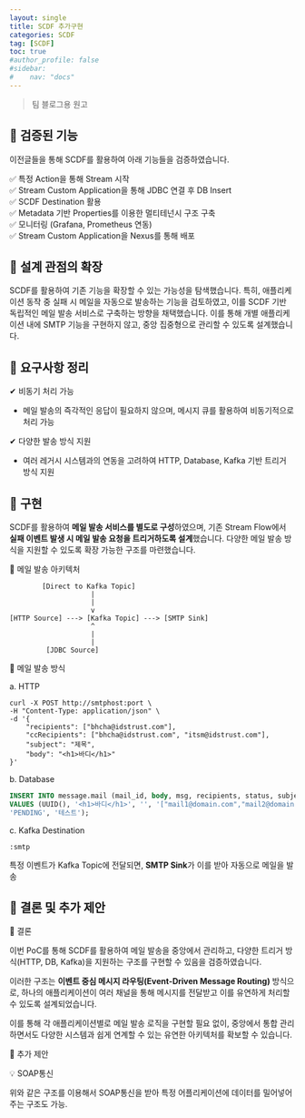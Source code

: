 ```yaml
---
layout: single
title: SCDF 추가구현
categories: SCDF
tag: [SCDF]
toc: true
#author_profile: false
#sidebar:
#    nav: "docs"
---
```


> 팀 블로그용 원고

## 📌 검증된 기능

이전글들을 통해 SCDF를 활용하여 아래 기능들을 검증하였습니다.

✅ 특정 Action을 통해 Stream 시작  
✅ Stream Custom Application을 통해 JDBC 연결 후 DB Insert  
✅ SCDF Destination 활용  
✅ Metadata 기반 Properties를 이용한 멀티테넌시 구조 구축  
✅ 모니터링 (Grafana, Prometheus 연동)  
✅ Stream Custom Application을 Nexus를 통해 배포

## 📌 설계 관점의 확장

SCDF를 활용하여 기존 기능을 확장할 수 있는 가능성을 탐색했습니다.
특히, 애플리케이션 동작 중 실패 시 메일을 자동으로 발송하는 기능을 검토하였고, 이를 SCDF 기반 독립적인 메일 발송 서비스로 구축하는 방향을 채택했습니다.
이를 통해 개별 애플리케이션 내에 SMTP 기능을 구현하지 않고, 중앙 집중형으로 관리할 수 있도록 설계했습니다.

## 📌 요구사항 정리

✔ 비동기 처리 가능
- 메일 발송의 즉각적인 응답이 필요하지 않으며, 메시지 큐를 활용하여 비동기적으로 처리 가능

✔ 다양한 발송 방식 지원
- 여러 레거시 시스템과의 연동을 고려하여 HTTP, Database, Kafka 기반 트리거 방식 지원

## 📌 구현

SCDF를 활용하여 **메일 발송 서비스를 별도로 구성**하였으며, 기존 Stream Flow에서 **실패 이벤트 발생 시 메일 발송 요청을 트리거하도록 설계**했습니다.
다양한 메일 발송 방식을 지원할 수 있도록 확장 가능한 구조를 마련했습니다.

🔀 메일 발송 아키텍처
```
        [Direct to Kafka Topic] 
                    |
                    |
                    v
[HTTP Source] ---> [Kafka Topic] ---> [SMTP Sink]
                    ^
                    |
                    |
         [JDBC Source]
```


🔀 메일 발송 방식

a. HTTP
```shell
curl -X POST http://smtphost:port \
-H "Content-Type: application/json" \
-d '{
    "recipients": ["bhcha@idstrust.com"],
    "ccRecipients": ["bhcha@idstrust.com", "itsm@idstrust.com"],
    "subject": "제목",
    "body": "<h1>바디</h1>"
}'

```

b. Database
```sql
INSERT INTO message.mail (mail_id, body, msg, recipients, status, subject)
VALUES (UUID(), '<h1>바디</h1>', '', '["mail1@domain.com","mail2@domain.com"]',
'PENDING', '테스트');
```


c. Kafka Destination
```
:smtp
```

특정 이벤트가 Kafka Topic에 전달되면, **SMTP Sink**가 이를 받아 자동으로 메일을 발송

## 📌 결론 및 추가 제안

🔹 결론

이번 PoC를 통해 SCDF를 활용하여 메일 발송을 중앙에서 관리하고, 다양한 트리거 방식(HTTP, DB, Kafka)을 지원하는 구조를 구현할 수 있음을 검증하였습니다.

이러한 구조는 **이벤트 중심 메시지 라우팅(Event-Driven Message Routing)** 방식으로, 하나의 애플리케이션이 여러 채널을 통해 메시지를 전달받고 이를 유연하게 처리할 수 있도록 설계되었습니다.

이를 통해 각 애플리케이션별로 메일 발송 로직을 구현할 필요 없이, 중앙에서 통합 관리하면서도 다양한 시스템과 쉽게 연계할 수 있는 유연한 아키텍처를 확보할 수 있습니다.

🔹 추가 제안

💡 SOAP통신

위와 같은 구조를 이용해서 SOAP통신을 받아 특정 어플리케이션에 데이터를 밀어넣어주는 구조도 가능.

